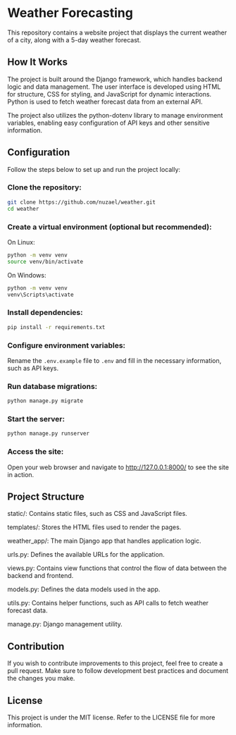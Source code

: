 # Weather Forecasting
This repository contains a website project that displays the current weather of a city, along with a 5-day weather forecast.

## How It Works
The project is built around the Django framework, which handles backend logic and data management. The user interface is developed using HTML for structure, CSS for styling, and JavaScript for dynamic interactions. Python is used to fetch weather forecast data from an external API.

The project also utilizes the python-dotenv library to manage environment variables, enabling easy configuration of API keys and other sensitive information.

## Configuration
Follow the steps below to set up and run the project locally:

### Clone the repository:
```bash
git clone https://github.com/nuzael/weather.git
cd weather
```

### Create a virtual environment (optional but recommended):
On Linux:
```bash
python -m venv venv
source venv/bin/activate
```
On Windows: 
```bash
python -m venv venv
venv\Scripts\activate
```

### Install dependencies:
```bash
pip install -r requirements.txt
```

### Configure environment variables:
Rename the `.env.example` file to `.env` and fill in the necessary information, such as API keys.

### Run database migrations:
```bash
python manage.py migrate
```

### Start the server:
```bash
python manage.py runserver
```

### Access the site:
Open your web browser and navigate to http://127.0.0.1:8000/ to see the site in action.

## Project Structure
static/: Contains static files, such as CSS and JavaScript files.

templates/: Stores the HTML files used to render the pages.

weather_app/: The main Django app that handles application logic.

urls.py: Defines the available URLs for the application.

views.py: Contains view functions that control the flow of data between the backend and frontend.

models.py: Defines the data models used in the app.

utils.py: Contains helper functions, such as API calls to fetch weather forecast data.

manage.py: Django management utility.

## Contribution
If you wish to contribute improvements to this project, feel free to create a pull request. Make sure to follow development best practices and document the changes you make.

## License
This project is under the MIT license. Refer to the LICENSE file for more information.
